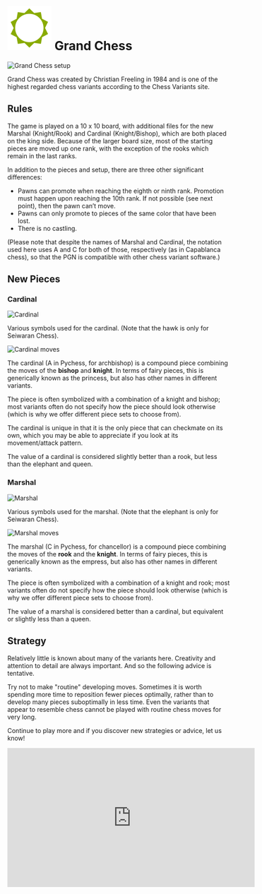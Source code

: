 
# ![Grand](https://github.com/gbtami/pychess-variants/blob/master/static/icons/grand.svg) Grand Chess

![Grand Chess setup](https://github.com/gbtami/pychess-variants/blob/master/static/images/CVariantsGuide/Grand.png)

Grand Chess was created by Christian Freeling in 1984 and is one of the highest regarded chess variants according to the Chess Variants site.  

## Rules

The game is played on a 10 x 10 board, with additional files for the new Marshal (Knight/Rook)  and Cardinal (Knight/Bishop), which are both placed on the king side. Because of the larger board size, most of the starting pieces are moved up one rank, with the exception of the rooks which remain in the last ranks.

In addition to the pieces and setup, there are three other significant differences:

* Pawns can promote when reaching the eighth or ninth rank. Promotion must happen upon reaching the 10th rank. If not possible (see next point), then the pawn can’t move.
* Pawns can only promote to pieces of the same color that have been lost.
* There is no castling.

(Please note that despite the names of Marshal and Cardinal, the notation used here uses A and C for both of those, respectively (as in Capablanca chess), so that the PGN is compatible with other chess variant software.)

## New Pieces

### Cardinal

![Cardinal](https://github.com/gbtami/pychess-variants/blob/master/static/images/CVariantsGuide/Princesses.png)

Various symbols used for the cardinal. (Note that the hawk is only for Seiwaran Chess).

![Cardinal moves](https://github.com/gbtami/pychess-variants/blob/master/static/images/CVariantsGuide/Archbishop.png)

The cardinal (A in Pychess, for archbishop) is a compound piece combining the moves of the **bishop** and **knight**. In terms of fairy pieces, this is generically known as the princess, but also has other names in different variants.

The piece is often symbolized with a combination of a knight and bishop; most variants often do not specify how the piece should look otherwise (which is why we offer different piece sets to choose from).

The cardinal is unique in that it is the only piece that can checkmate on its own, which you may be able to appreciate if you look at its movement/attack pattern.

The value of a cardinal is considered slightly better than a rook, but less than the elephant and queen.

### Marshal

![Marshal](https://github.com/gbtami/pychess-variants/blob/master/static/images/CVariantsGuide/Empresses.png)

Various symbols used for the marshal. (Note that the elephant is only for Seiwaran Chess).

![Marshal moves](https://github.com/gbtami/pychess-variants/blob/master/static/images/CVariantsGuide/Chancellor.png)

The marshal (C in Pychess, for chancellor) is a compound piece combining the moves of the **rook** and the **knight**. In terms of fairy pieces, this is generically known as the empress, but also has other names in different variants. 

The piece is often symbolized with a combination of a knight and rook; most variants often do not specify how the piece should look otherwise (which is why we offer different piece sets to choose from).

The value of a marshal is considered better than a cardinal, but equivalent or slightly less than a queen.

## Strategy

Relatively little is known about many of the variants here. Creativity and attention to detail are always important. And so the following advice is tentative. 

Try not to make "routine" developing moves. Sometimes it is worth spending more time to reposition fewer pieces optimally, rather than to develop many pieces suboptimally in less time. Even the variants that appear to resemble chess cannot be played with routine chess moves for very long.

Continue to play more and if you discover new strategies or advice, let us know!

<iframe width="560" height="315" src="https://www.youtube.com/embed/CRrncO-w524" frameborder="0" allowfullscreen></iframe>
